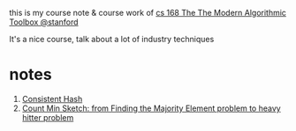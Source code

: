 this is my course note & course work of [cs 168 The The Modern Algorithmic Toolbox @stanford](http://web.stanford.edu/class/cs168/index.html)

It's a nice course, talk about a lot of industry techniques

# notes

1. [Consistent Hash](https://zouzhitao.github.io/posts/consistent-hash/)
2. [Count Min Sketch: from Finding the Majority Element problem to heavy hitter problem](https://zouzhitao.github.io/posts/count-min-sketch/)